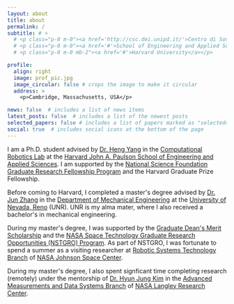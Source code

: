```yaml
---
layout: about
title: about
permalink: /
subtitle: # >
  # <p class="p-0 m-0"><a href='http://csc.dei.unipd.it/'>Centro di Sonologia Computazionale</a>.</p>
  # <p class="p-0 m-0"><a href='#'>School of Engineering and Applied Sciences.</a></p>
  # <p class="p-0 m-0 mb-2"><a href='#'>Harvard University</a></p>

profile:
  align: right
  image: prof_pic.jpg
  image_circular: false # crops the image to make it circular
  address: >
    <p>Cambridge, Massachusetts, USA</p>

news: false  # includes a list of news items
latest_posts: false  # includes a list of the newest posts
selected_papers: false # includes a list of papers marked as "selected={true}"
social: true  # includes social icons at the bottom of the page
---
```


I am a Ph.D. student advised by [Dr. Heng Yang](https://hankyang.seas.harvard.edu/) in the [Computational Robotics Lab](https://hankyang.seas.harvard.edu/group/) at the [Harvard John A. Paulson School of Engineering and Applied Sciences](https://seas.harvard.edu/). I am supported by the [National Science Foundation Graduate Research Fellowship Program](https://www.nsfgrfp.org/) and the Harvard Graduate Prize Fellowship.

Before coming to Harvard, I completed a master's degree advised by [Dr. Jun Zhang](https://packpages.unr.edu/jun) in the [Department of Mechanical Engineering](https://www.unr.edu/me) at the [University of Nevada, Reno](https://www.unr.edu/) (UNR). UNR is my alma mater, where I also received a bachelor's in mechanical engineering. 

During my master's degree, I was supported by the [Graduate Dean's Merit Scholarship](https://www.unr.edu/grad/admissions/funding/awards/graduate-dean-awards) and the [NASA Space Technology Graduate Research Opportunities (NSTGRO) Program](https://www.nasa.gov/directorates/spacetech/strg/nstgro). As part of NSTGRO, I was fortunate to spend a summer as a visiting researcher at [Robotic Systems Technology Branch](https://www.nasa.gov/er/er4) of [NASA Johnson Space Center](https://www.nasa.gov/centers/johnson/home/index.html).

During my master's degree, I also spent signficant time completing research (remotely) under the mentorship of [Dr. Hyun Jung Kim](https://scholar.google.com/citations?hl=en&user=U8evG04AAAAJ&view_op=list_works&sortby=pubdate) in the [Advanced Measurements and Data Systems Branch](https://amdsb.larc.nasa.gov/) of [NASA Langley Research Center](https://www.nasa.gov/langley).